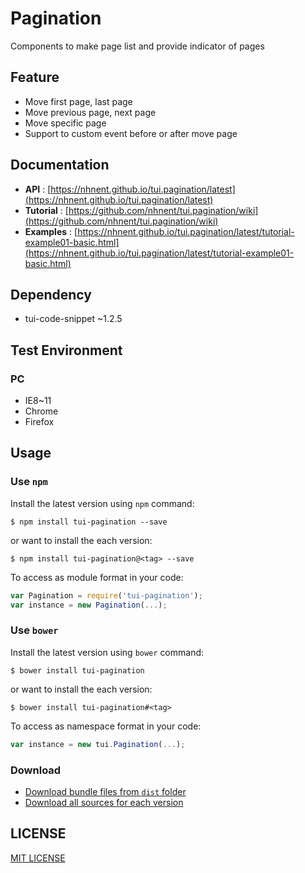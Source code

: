 # Pagination
Components to make page list and provide indicator of pages

## Feature
* Move first page, last page
* Move previous page, next page
* Move specific page
* Support to custom event before or after move page

## Documentation
* **API** : [https://nhnent.github.io/tui.pagination/latest](https://nhnent.github.io/tui.pagination/latest)
* **Tutorial** : [https://github.com/nhnent/tui.pagination/wiki](https://github.com/nhnent/tui.pagination/wiki)
* **Examples** : [https://nhnent.github.io/tui.pagination/latest/tutorial-example01-basic.html](https://nhnent.github.io/tui.pagination/latest/tutorial-example01-basic.html)

## Dependency
* tui-code-snippet ~1.2.5

## Test Environment
### PC
* IE8~11
* Chrome
* Firefox

## Usage
### Use `npm`

Install the latest version using `npm` command:

```
$ npm install tui-pagination --save
```

or want to install the each version:

```
$ npm install tui-pagination@<tag> --save
```

To access as module format in your code:

```javascript
var Pagination = require('tui-pagination');
var instance = new Pagination(...);
```

### Use `bower`
Install the latest version using `bower` command:

```
$ bower install tui-pagination
```

or want to install the each version:

```
$ bower install tui-pagination#<tag>
```

To access as namespace format in your code:

```javascript
var instance = new tui.Pagination(...);
```

### Download
* [Download bundle files from `dist` folder](https://github.com/nhnent/tui.pagination/tree/master/dist)
* [Download all sources for each version](https://github.com/nhnent/tui.pagination/releases)

## LICENSE
[MIT LICENSE](https://github.com/nhnent/tui.pagination/blob/master/LICENSE)
